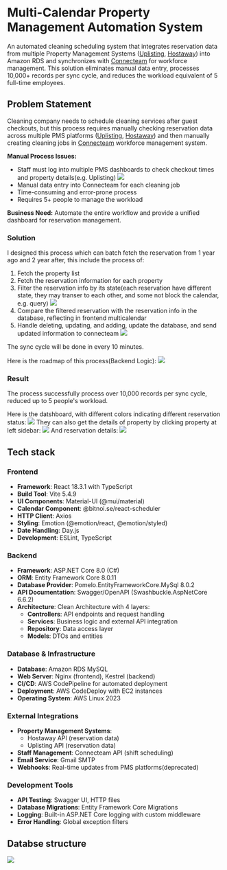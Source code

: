 # Multi-Calendar Property Management Automation System

An automated cleaning scheduling system that integrates reservation data from multiple Property Management Systems ([Uplisting](https://www.uplisting.io), [Hostaway](https://www.hostaway.com)) into Amazon RDS and synchronizes with [Connecteam](https://connecteam.com) for workforce management. This solution eliminates manual data entry, processes 10,000+ records per sync cycle, and reduces the workload equivalent of 5 full-time employees.

## Problem Statement

Cleaning company needs to schedule cleaning services after guest checkouts, but this process requires manually checking reservation data across multiple PMS platforms ([Uplisting](https://www.uplisting.io), [Hostaway](https://www.hostaway.com)) and then manually creating cleaning jobs in [Connecteam](https://connecteam.com) workforce management system.

**Manual Process Issues:**

- Staff must log into multiple PMS dashboards to check checkout times and property details(e.g. Uplisting)
  ![](https://p.ipic.vip/xmbuvc.png)
- Manual data entry into Connecteam for each cleaning job
- Time-consuming and error-prone process
- Requires 5+ people to manage the workload

**Business Need:** Automate the entire workflow and provide a unified dashboard for reservation management.

### Solution

I designed this process which can batch fetch the reservation from 1 year ago and 2 year after, this include the process of:

1. Fetch the property list
2. Fetch the reservation information for each property
3. Filter the reservation info by its state(each reservation have different state, they may transer to each other, and some not block the calendar, e.g. query)
   ![](https://p.ipic.vip/ohdat8.png)
4. Compare the filtered reservation with the reservation info in the database, reflecting in frontend multicalendar
5. Handle deleting, updating, and adding, update the database, and send updated information to connecteam
   ![](https://p.ipic.vip/wk4rdl.png)

The sync cycle will be done in every 10 minutes.

Here is the roadmap of this process(Backend Logic):
![](https://p.ipic.vip/euj6e2.png)

### Result

The process successfully process over 10,000 records per sync cycle, reduced up to 5 people's workload.

Here is the datshboard, with different colors indicating different reservation status:
![](https://p.ipic.vip/2jp8b0.png)
They can also get the details of property by clicking property at left sidebar:
![](https://p.ipic.vip/1kc9u4.png)
And reservation details:
![](https://p.ipic.vip/trl3jq.png)

## Tech stack

### Frontend

- **Framework**: React 18.3.1 with TypeScript
- **Build Tool**: Vite 5.4.9
- **UI Components**: Material-UI (@mui/material)
- **Calendar Component**: @bitnoi.se/react-scheduler
- **HTTP Client**: Axios
- **Styling**: Emotion (@emotion/react, @emotion/styled)
- **Date Handling**: Day.js
- **Development**: ESLint, TypeScript

### Backend

- **Framework**: ASP.NET Core 8.0 (C#)
- **ORM**: Entity Framework Core 8.0.11
- **Database Provider**: Pomelo.EntityFrameworkCore.MySql 8.0.2
- **API Documentation**: Swagger/OpenAPI (Swashbuckle.AspNetCore 6.6.2)
- **Architecture**: Clean Architecture with 4 layers:
  - **Controllers**: API endpoints and request handling
  - **Services**: Business logic and external API integration
  - **Repository**: Data access layer
  - **Models**: DTOs and entities

### Database & Infrastructure

- **Database**: Amazon RDS MySQL
- **Web Server**: Nginx (frontend), Kestrel (backend)
- **CI/CD**: AWS CodePipeline for automated deployment
- **Deployment**: AWS CodeDeploy with EC2 instances
- **Operating System**: AWS Linux 2023

### External Integrations

- **Property Management Systems**:
  - Hostaway API (reservation data)
  - Uplisting API (reservation data)
- **Staff Management**: Connecteam API (shift scheduling)
- **Email Service**: Gmail SMTP
- **Webhooks**: Real-time updates from PMS platforms(deprecated)

### Development Tools

- **API Testing**: Swagger UI, HTTP files
- **Database Migrations**: Entity Framework Core Migrations
- **Logging**: Built-in ASP.NET Core logging with custom middleware
- **Error Handling**: Global exception filters

## Databse structure

![](https://p.ipic.vip/a2u00b.png)
